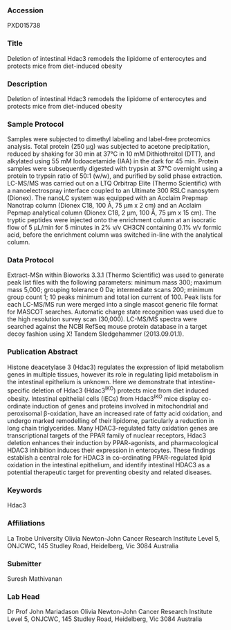 ### Accession
PXD015738

### Title
Deletion of intestinal Hdac3 remodels the lipidome of enterocytes and protects mice from diet-induced obesity

### Description
Deletion of intestinal Hdac3 remodels the lipidome of enterocytes and protects mice from diet-induced obesity

### Sample Protocol
Samples were subjected to dimethyl labeling and label-free proteomics analysis. Total protein (250 µg) was subjected to acetone precipitation, reduced by shaking for 30 min at 37°C in 10 mM Dithiothreitol (DTT), and alkylated using 55 mM Iodoacetamide (IAA) in the dark for 45 min. Protein samples were subsequently digested with trypsin at 37°C overnight using a protein to trypsin ratio of 50:1 (w/w), and purified by solid phase extraction. LC-MS/MS was carried out on a LTQ Orbitrap Elite (Thermo Scientific) with a nanoelectrospray interface coupled to an Ultimate 300 RSLC nanosytem (Dionex). The nanoLC system was equipped with an Acclaim Prepmap Nanotrap column (Dionex C18, 100 Å, 75 µm x 2 cm) and an Acclaim Pepmap analytical column (Dionex C18, 2 µm, 100 Å, 75 µm x 15 cm). The tryptic peptides were injected onto the enrichment column at an isocratic flow of 5 µL/min for 5 minutes in 2% v/v CH3CN containing 0.1% v/v formic acid, before the enrichment column was switched in-line with the analytical column.

### Data Protocol
Extract-MSn within Bioworks 3.3.1 (Thermo Scientific) was used to generate peak list files with the following parameters: minimum mass 300; maximum mass 5,000; grouping tolerance 0 Da; intermediate scans 200; minimum group count 1; 10 peaks minimum and total ion current of 100. Peak lists for each LC-MS/MS run were merged into a single mascot generic file format for MASCOT searches. Automatic charge state recognition was used due to the high resolution survey scan (30,000). LC-MS/MS spectra were searched against the NCBI RefSeq mouse protein database in a target decoy fashion using X! Tandem Sledgehammer (2013.09.01.1).

### Publication Abstract
Histone deacetylase 3 (Hdac3) regulates the expression of lipid metabolism genes in multiple tissues, however its role in regulating lipid metabolism in the intestinal epithelium is unknown. Here we demonstrate that intestine-specific deletion of Hdac3 (Hdac3<sup>IKO</sup>) protects mice from diet induced obesity. Intestinal epithelial cells (IECs) from Hdac3<sup>IKO</sup> mice display co-ordinate induction of genes and proteins involved in mitochondrial and peroxisomal &#x3b2;-oxidation, have an increased rate of fatty acid oxidation, and undergo marked remodelling of their lipidome, particularly a reduction in long chain triglycerides. Many HDAC3-regulated fatty oxidation genes are transcriptional targets of the PPAR family of nuclear receptors, Hdac3 deletion enhances their induction by PPAR-agonists, and pharmacological HDAC3 inhibition induces their expression in enterocytes. These findings establish a central role for HDAC3 in co-ordinating PPAR-regulated lipid oxidation in the intestinal epithelium, and identify intestinal HDAC3 as a potential therapeutic target for preventing obesity and related diseases.

### Keywords
Hdac3

### Affiliations
La Trobe University
Olivia Newton-John Cancer Research Institute Level 5, ONJCWC, 145 Studley Road, Heidelberg, Vic 3084 Australia

### Submitter
Suresh Mathivanan

### Lab Head
Dr Prof John Mariadason
Olivia Newton-John Cancer Research Institute Level 5, ONJCWC, 145 Studley Road, Heidelberg, Vic 3084 Australia


